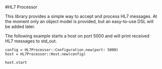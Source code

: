 #HL7 Processor

This library provides a simple way to accept and process HL7 messages.
At the moment only an object model is provided, but an easy-to-use DSL will be added later.


The following example starts a host on port 5000 and will print received HL7
messages to std_out.

    config = HL7Processor::Configuration.new(port: 5000)
    host = HL7Processor::Host.new(config)

    host.start
  
